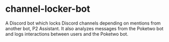 # channel-locker-bot
A Discord bot which locks Discord channels depending on mentions from another bot, P2 Assistant. It also analyzes messages from the Poketwo bot and logs interactions between users and the Poketwo bot.

